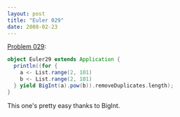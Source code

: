 ```yaml
---
layout: post
title: "Euler 029"
date: 2008-02-23
---
```


[Problem 029]\:

```scala
object Euler29 extends Application {
  println((for {
    a <- List.range(2, 101)
    b <- List.range(2, 101)
  } yield BigInt(a).pow(b)).removeDuplicates.length);
}
```
This one's pretty easy thanks to BigInt.



[Problem 029]: http://projecteuler.net/index.php?section=problems&id=29
